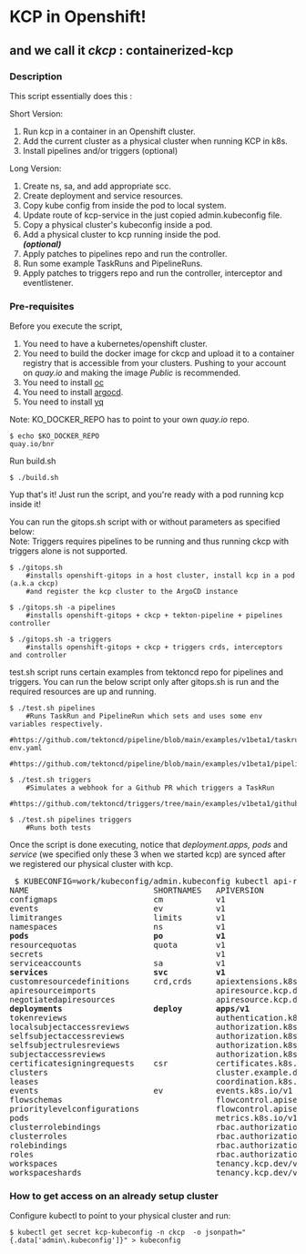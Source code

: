 

# KCP in Openshift!
## and we call it _ckcp_ : containerized-kcp

###
### Description

This script essentially does this :  

Short Version:
1. Run kcp in a container in an Openshift cluster.
2. Add the current cluster as a physical cluster when running KCP in k8s.
3. Install pipelines and/or triggers (optional)

Long Version:
1. Create ns, sa, and add appropriate scc.
2. Create deployment and service resources.
3. Copy kube config from inside the pod to local system.
4. Update route of kcp-service in the just copied admin.kubeconfig file.
5. Copy a physical cluster's kubeconfig inside a pod.
6. Add a physical cluster to kcp running inside the pod.  
   ***(optional)***
7. Apply patches to pipelines repo and run the controller.
8. Run some example TaskRuns and PipelineRuns.
9. Apply patches to triggers repo and run the controller, interceptor and eventlistener.

### Pre-requisites
Before you execute the script, 

1. You need to have a kubernetes/openshift cluster.
2. You need to build the docker image for ckcp and upload it to a container registry that is accessible from your clusters.
   Pushing to your account on *quay.io* and making the image *Public* is recommended.
3. You need to install [oc](https://docs.openshift.com/container-platform/4.9/cli_reference/openshift_cli/getting-started-cli.html)
4. You need to install [argocd](https://argo-cd.readthedocs.io/en/stable/cli_installation/).
5. You need to install [yq](https://mikefarah.gitbook.io/yq/#install)

Note: KO_DOCKER_REPO has to point to your own *quay.io* repo.
```
$ echo $KO_DOCKER_REPO
quay.io/bnr
```
Run build.sh
```
$ ./build.sh
```

Yup that's it! Just run the script, and you're ready with a pod running kcp inside it!  

You can run the gitops.sh script with or without parameters as specified below:  
Note: Triggers requires pipelines to be running and thus running ckcp with triggers alone is not supported.

```
$ ./gitops.sh
    #installs openshift-gitops in a host cluster, install kcp in a pod (a.k.a ckcp)
    #and register the kcp cluster to the ArgoCD instance

$ ./gitops.sh -a pipelines
    #installs openshift-gitops + ckcp + tekton-pipeline + pipelines controller

$ ./gitops.sh -a triggers
    #installs openshift-gitops + ckcp + triggers crds, interceptors and controller 
```
test.sh script runs certain examples from tektoncd repo for pipelines and triggers. You can run the below script only after gitops.sh is run and the required resources are up and running. 

```
$ ./test.sh pipelines
    #Runs TaskRun and PipelineRun which sets and uses some env variables respectively.
    #https://github.com/tektoncd/pipeline/blob/main/examples/v1beta1/taskruns/custom-env.yaml
    #https://github.com/tektoncd/pipeline/blob/main/examples/v1beta1/pipelineruns/using_context_variables.yaml

$ ./test.sh triggers
    #Simulates a webhook for a Github PR which triggers a TaskRun
    #https://github.com/tektoncd/triggers/tree/main/examples/v1beta1/github

$ ./test.sh pipelines triggers
    #Runs both tests
```

Once the script is done executing, notice that _deployment.apps, pods_ and _service_ (we specified only these 3 when we started kcp) are synced after we registered our physical cluster with kcp.

<pre>
 $ KUBECONFIG=work/kubeconfig/admin.kubeconfig kubectl api-resources
NAME                          SHORTNAMES   APIVERSION                             NAMESPACED   KIND
configmaps                    cm           v1                                     true         ConfigMap
events                        ev           v1                                     true         Event
limitranges                   limits       v1                                     true         LimitRange
namespaces                    ns           v1                                     false        Namespace
<b>pods                          po           v1                                     true         Pod</b>
resourcequotas                quota        v1                                     true         ResourceQuota
secrets                                    v1                                     true         Secret
serviceaccounts               sa           v1                                     true         ServiceAccount
<b>services                      svc          v1                                     true         Service</b>
customresourcedefinitions     crd,crds     apiextensions.k8s.io/v1                false        CustomResourceDefinition
apiresourceimports                         apiresource.kcp.dev/v1alpha1           false        APIResourceImport
negotiatedapiresources                     apiresource.kcp.dev/v1alpha1           false        NegotiatedAPIResource
<b>deployments                   deploy       apps/v1                                true         Deployment</b>
tokenreviews                               authentication.k8s.io/v1               false        TokenReview
localsubjectaccessreviews                  authorization.k8s.io/v1                true         LocalSubjectAccessReview
selfsubjectaccessreviews                   authorization.k8s.io/v1                false        SelfSubjectAccessReview
selfsubjectrulesreviews                    authorization.k8s.io/v1                false        SelfSubjectRulesReview
subjectaccessreviews                       authorization.k8s.io/v1                false        SubjectAccessReview
certificatesigningrequests    csr          certificates.k8s.io/v1                 false        CertificateSigningRequest
clusters                                   cluster.example.dev/v1alpha1           false        Cluster
leases                                     coordination.k8s.io/v1                 true         Lease
events                        ev           events.k8s.io/v1                       true         Event
flowschemas                                flowcontrol.apiserver.k8s.io/v1beta1   false        FlowSchema
prioritylevelconfigurations                flowcontrol.apiserver.k8s.io/v1beta1   false        PriorityLevelConfiguration
pods                                       metrics.k8s.io/v1beta1                 true         PodMetrics
clusterrolebindings                        rbac.authorization.k8s.io/v1           false        ClusterRoleBinding
clusterroles                               rbac.authorization.k8s.io/v1           false        ClusterRole
rolebindings                               rbac.authorization.k8s.io/v1           true         RoleBinding
roles                                      rbac.authorization.k8s.io/v1           true         Role
workspaces                                 tenancy.kcp.dev/v1alpha1               false        Workspace
workspaceshards                            tenancy.kcp.dev/v1alpha1               false        WorkspaceShard
</pre>

### How to get access on an already setup cluster

Configure kubectl to point to your physical cluster and run:

```
$ kubectl get secret kcp-kubeconfig -n ckcp  -o jsonpath="{.data['admin\.kubeconfig']}" > kubeconfig
```
